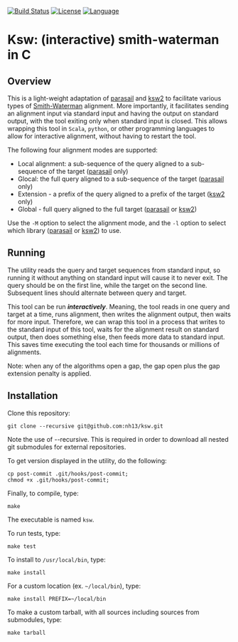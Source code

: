 [![Build Status](https://travis-ci.org/nh13/ksw.svg?branch=master)](https://travis-ci.org/nh13/ksw)
[![License](http://img.shields.io/badge/license-MIT-blue.svg)](https://github.com/nh13/ksw/blob/master/LICENSE)
[![Language](http://img.shields.io/badge/language-c-brightgreen.svg)](http://devdocs.io/c/)

# Ksw: (interactive) smith-waterman in C

## <a name="overview"></a>Overview

This is a light-weight adaptation of [parasail](https://github.com/jeffdaily/parasail) and [ksw2](https://github.com/lh3/ksw2) to facilitate various types of [Smith-Waterman](https://en.wikipedia.org/wiki/Smith%E2%80%93Waterman_algorithm) alignment.
More importantly, it facilitates sending an alignment input via standard input and having the output on standard output, with the tool exiting only when standard input is closed.
This allows wrapping this tool in `Scala`, `python`, or other programming languages to allow for interactive alignment, without having to restart the tool.

The following four alignment modes are supported:

* Local alignment: a sub-sequence of the query aligned to a sub-sequence of the target ([parasail](https://github.com/jeffdaily/parasail) only)
* Glocal: the full query aligned to a sub-sequence of the target ([parasail](https://github.com/jeffdaily/parasail) only)
* Extension - a prefix of the query aligned to a prefix of the target ([ksw2](https://github.com/lh3/ksw2) only)
* Global - full query aligned to the full target ([parasail](https://github.com/jeffdaily/parasail) or [ksw2](https://github.com/lh3/ksw2))

Use the `-M` option to select the alignment mode, and the `-l` option to select which library ([parasail](https://github.com/jeffdaily/parasail) or [ksw2](https://github.com/lh3/ksw2)) to use.

## <a name="running"></a>Running

The utility reads the query and target sequences from standard input, so running it without anything on standard input will cause it to never exit.
The query should be on the first line, while the target on the second line.
Subsequent lines should alternate between query and target.

This tool can be run **_interactively_**.  Meaning, the tool reads in one query and target at a time, runs alignment, then writes the alignment output, then waits for more input.
Therefore, we can wrap this tool in a process that writes to the standard input of this tool, waits for the alignment result on standard output, then does something else, then feeds more data to standard input.
This saves time executing the tool each time for thousands or millions of alignments.
	
Note: when any of the algorithms open a gap, the gap open plus the gap extension penalty is applied.

## <a name="installation"></a>Installation

Clone this repository:

```
git clone --recursive git@github.com:nh13/ksw.git
```
Note the use of --recursive. This is required in order to download all nested git submodules for external repositories.


To get version displayed in the utility, do the following:

```
cp post-commit .git/hooks/post-commit;
chmod +x .git/hooks/post-commit;
```

Finally, to compile, type:

```
make
```

The executable is named `ksw`.

To run tests, type:

```
make test
```

To install to `/usr/local/bin`, type:

```
make install
```

For a custom location (ex. `~/local/bin`), type:

```
make install PREFIX=~/local/bin
```

To make a custom tarball, with all sources including sources from submodules, type:

```
make tarball
```
